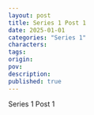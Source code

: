 ```yaml
---
layout: post
title: Series 1 Post 1
date: 2025-01-01
categories: "Series 1"
characters: 
tags: 
origin: 
pov: 
description: 
published: true
---
```


Series 1 Post 1